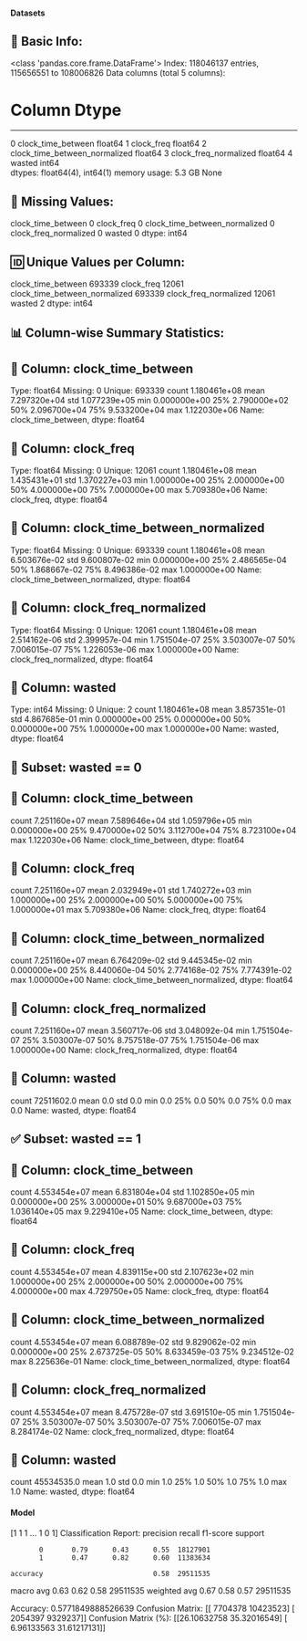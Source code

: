 #### Datasets

🧾 Basic Info:
------------------------------------------------------------
<class 'pandas.core.frame.DataFrame'>
Index: 118046137 entries, 115656551 to 108006826
Data columns (total 5 columns):
 #   Column                         Dtype  
---  ------                         -----  
 0   clock_time_between             float64
 1   clock_freq                     float64
 2   clock_time_between_normalized  float64
 3   clock_freq_normalized          float64
 4   wasted                         int64  
dtypes: float64(4), int64(1)
memory usage: 5.3 GB
None

📌 Missing Values:
------------------------------------------------------------
clock_time_between               0
clock_freq                       0
clock_time_between_normalized    0
clock_freq_normalized            0
wasted                           0
dtype: int64

🆔 Unique Values per Column:
------------------------------------------------------------
clock_time_between               693339
clock_freq                        12061
clock_time_between_normalized    693339
clock_freq_normalized             12061
wasted                                2
dtype: int64

📊 Column-wise Summary Statistics:
------------------------------------------------------------

🔹 Column: clock_time_between
----------------------------------------
Type: float64
Missing: 0
Unique: 693339
count    1.180461e+08
mean     7.297320e+04
std      1.077239e+05
min      0.000000e+00
25%      2.790000e+02
50%      2.096700e+04
75%      9.533200e+04
max      1.122030e+06
Name: clock_time_between, dtype: float64

🔹 Column: clock_freq
----------------------------------------
Type: float64
Missing: 0
Unique: 12061
count    1.180461e+08
mean     1.435431e+01
std      1.370227e+03
min      1.000000e+00
25%      2.000000e+00
50%      4.000000e+00
75%      7.000000e+00
max      5.709380e+06
Name: clock_freq, dtype: float64

🔹 Column: clock_time_between_normalized
----------------------------------------
Type: float64
Missing: 0
Unique: 693339
count    1.180461e+08
mean     6.503676e-02
std      9.600807e-02
min      0.000000e+00
25%      2.486565e-04
50%      1.868667e-02
75%      8.496386e-02
max      1.000000e+00
Name: clock_time_between_normalized, dtype: float64

🔹 Column: clock_freq_normalized
----------------------------------------
Type: float64
Missing: 0
Unique: 12061
count    1.180461e+08
mean     2.514162e-06
std      2.399957e-04
min      1.751504e-07
25%      3.503007e-07
50%      7.006015e-07
75%      1.226053e-06
max      1.000000e+00
Name: clock_freq_normalized, dtype: float64

🔹 Column: wasted
----------------------------------------
Type: int64
Missing: 0
Unique: 2
count    1.180461e+08
mean     3.857351e-01
std      4.867685e-01
min      0.000000e+00
25%      0.000000e+00
50%      0.000000e+00
75%      1.000000e+00
max      1.000000e+00
Name: wasted, dtype: float64

🚫 Subset: wasted == 0
------------------------------------------------------------

🔹 Column: clock_time_between
----------------------------------------
count    7.251160e+07
mean     7.589646e+04
std      1.059796e+05
min      0.000000e+00
25%      9.470000e+02
50%      3.112700e+04
75%      8.723100e+04
max      1.122030e+06
Name: clock_time_between, dtype: float64

🔹 Column: clock_freq
----------------------------------------
count    7.251160e+07
mean     2.032949e+01
std      1.740272e+03
min      1.000000e+00
25%      2.000000e+00
50%      5.000000e+00
75%      1.000000e+01
max      5.709380e+06
Name: clock_freq, dtype: float64

🔹 Column: clock_time_between_normalized
----------------------------------------
count    7.251160e+07
mean     6.764209e-02
std      9.445345e-02
min      0.000000e+00
25%      8.440060e-04
50%      2.774168e-02
75%      7.774391e-02
max      1.000000e+00
Name: clock_time_between_normalized, dtype: float64

🔹 Column: clock_freq_normalized
----------------------------------------
count    7.251160e+07
mean     3.560717e-06
std      3.048092e-04
min      1.751504e-07
25%      3.503007e-07
50%      8.757518e-07
75%      1.751504e-06
max      1.000000e+00
Name: clock_freq_normalized, dtype: float64

🔹 Column: wasted
----------------------------------------
count    72511602.0
mean            0.0
std             0.0
min             0.0
25%             0.0
50%             0.0
75%             0.0
max             0.0
Name: wasted, dtype: float64

✅ Subset: wasted == 1
------------------------------------------------------------

🔹 Column: clock_time_between
----------------------------------------
count    4.553454e+07
mean     6.831804e+04
std      1.102850e+05
min      0.000000e+00
25%      3.000000e+01
50%      9.687000e+03
75%      1.036140e+05
max      9.229410e+05
Name: clock_time_between, dtype: float64

🔹 Column: clock_freq
----------------------------------------
count    4.553454e+07
mean     4.839115e+00
std      2.107623e+02
min      1.000000e+00
25%      2.000000e+00
50%      2.000000e+00
75%      4.000000e+00
max      4.729750e+05
Name: clock_freq, dtype: float64

🔹 Column: clock_time_between_normalized
----------------------------------------
count    4.553454e+07
mean     6.088789e-02
std      9.829062e-02
min      0.000000e+00
25%      2.673725e-05
50%      8.633459e-03
75%      9.234512e-02
max      8.225636e-01
Name: clock_time_between_normalized, dtype: float64

🔹 Column: clock_freq_normalized
----------------------------------------
count    4.553454e+07
mean     8.475728e-07
std      3.691510e-05
min      1.751504e-07
25%      3.503007e-07
50%      3.503007e-07
75%      7.006015e-07
max      8.284174e-02
Name: clock_freq_normalized, dtype: float64

🔹 Column: wasted
----------------------------------------
count    45534535.0
mean            1.0
std             0.0
min             1.0
25%             1.0
50%             1.0
75%             1.0
max             1.0
Name: wasted, dtype: float64
#### Model
[1 1 1 ... 1 0 1]
Classification Report:
              precision    recall  f1-score   support

           0       0.79      0.43      0.55  18127901
           1       0.47      0.82      0.60  11383634

    accuracy                           0.58  29511535
   macro avg       0.63      0.62      0.58  29511535
weighted avg       0.67      0.58      0.57  29511535

Accuracy: 0.5771849888526639
Confusion Matrix:
[[ 7704378 10423523]
 [ 2054397  9329237]]
Confusion Matrix (%):
[[26.10632758 35.32016549]
 [ 6.96133563 31.61217131]]
